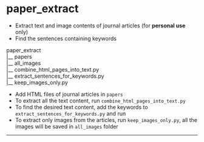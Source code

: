 # paper_extract
- Extract text and image contents of journal articles (for **personal use** only)
- Find the sentences containing keywords

paper_extract <br />
|__ papers <br />
|__ all_images <br />
|__ combine_html_pages_into_text.py <br />
|__ extract_sentences_for_keywords.py <br />
|__ keep_images_only.py <br />

- Add HTML files of journal articles in ```papers```
- To extract all the text content, run ```combine_html_pages_into_text.py```
- To find the desired text content, add the keywords to ```extract_sentences_for_keywords.py``` and run
- To extract only images from the articles, run ```keep_images_only.py```, all the images will be saved in ```all_images``` folder

---
